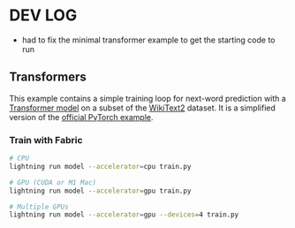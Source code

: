 # DEV LOG

- had to fix the minimal transformer example to get the starting code to run

## Transformers

This example contains a simple training loop for next-word prediction with a [Transformer model](https://arxiv.org/abs/1706.03762) on a subset of the [WikiText2](https://www.salesforce.com/products/einstein/ai-research/the-wikitext-dependency-language-modeling-dataset/) dataset.
It is a simplified version of the [official PyTorch example](https://github.com/pytorch/examples/tree/main/word_language_model).

### Train with Fabric

```bash
# CPU
lightning run model --accelerator=cpu train.py

# GPU (CUDA or M1 Mac)
lightning run model --accelerator=gpu train.py

# Multiple GPUs
lightning run model --accelerator=gpu --devices=4 train.py
```
